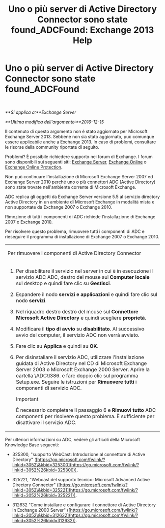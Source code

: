 ﻿---
title: 'Uno o più server di Active Directory Connector sono state found_ADCFound: Exchange 2013 Help'
TOCTitle: Uno o più server di Active Directory Connector sono state found_ADCFound
ms:assetid: a874f51f-09a2-4a76-9695-d61fb1ee6c1c
ms:mtpsurl: https://technet.microsoft.com/it-it/library/ms.exch.setupreadiness.adcfound(v=EXCHG.150)
ms:contentKeyID: 50481390
ms.date: 05/22/2018
mtps_version: v=EXCHG.150
ms.translationtype: MT
---

# Uno o più server di Active Directory Connector sono state found\_ADCFound

 

_**Si applica a:**Exchange Server_

_**Ultima modifica dell'argomento:**2016-12-15_

Il contenuto di questo argomento non è stato aggiornato per Microsoft Exchange Server 2013. Sebbene non sia stato aggiornato, può comunque essere applicabile anche a Exchange 2013. In caso di problemi, consultare le risorse della community riportate di seguito.

Problemi? È possibile richiedere supporto nei forum di Exchange. I forum sono disponibili sui seguenti siti: [Exchange Server](https://go.microsoft.com/fwlink/p/?linkid=60612), [Exchange Online](https://go.microsoft.com/fwlink/p/?linkid=267542) o [Exchange Online Protection](https://go.microsoft.com/fwlink/p/?linkid=285351).

Non può continuare l'installazione di Microsoft Exchange Server 2007 ed Exchange Server 2010 perché uno o più connettori ADC (Active Directory) sono state trovate nell'ambiente corrente di Microsoft Exchange.

ADC replica gli oggetti da Exchange Server versione 5.5 al servizio directory Active Directory in un ambiente di Microsoft Exchange in modalità mista e non supportate da Exchange 2007 o Exchange 2010.

Rimozione di tutti i componenti di ADC richiede l'installazione di Exchange 2007 o Exchange 2010.

Per risolvere questo problema, rimuovere tutti i componenti di ADC e rieseguire il programma di installazione di Exchange 2007 o Exchange 2010.


<table>
<colgroup>
<col style="width: 100%" />
</colgroup>
<tbody>
<tr class="odd">
<td><p>Per rimuovere i componenti di Active Directory Connector</p></td>
</tr>
<tr class="even">
<td><ol>
<li><p>Per disabilitare il servizio nel server in cui è in esecuzione il servizio ADC ADC, destro del mouse sul <strong>Computer locale</strong> sul desktop e quindi fare clic su <strong>Gestisci</strong>.</p></li>
<li><p>Espandere il nodo <strong>servizi e applicazioni</strong> e quindi fare clic sul nodo <strong>servizi</strong>.</p></li>
<li><p>Nel riquadro destro destro del mouse sul <strong>Connettore Microsoft Active Directory</strong> e quindi scegliere <strong>proprietà</strong>.</p></li>
<li><p>Modificare il <strong>tipo di avvio</strong> su <strong>disabilitato</strong>. Al successivo avvio del computer, il servizio ADC non verrà avviato.</p></li>
<li><p>Fare clic su <strong>Applica</strong> e quindi su <strong>OK</strong>.</p></li>
<li><p>Per disinstallare il servizio ADC, utilizzare l'installazione guidata di Active Directory nel CD di Microsoft Exchange Server 2003 o Microsoft Exchange 2000 Server. Aprire la cartella \ADC\I386. e fare doppio clic sul programma Setup.exe. Seguire le istruzioni per <strong>Rimuovere tutti</strong> i componenti di servizio ADC.</p>

> [!IMPORTANT]
> È necessario completare il passaggio 6 e <STRONG>Rimuovi tutto</STRONG> ADC componenti per risolvere questo problema. È sufficiente per disattivare il servizio ADC.


</li>
</ol></td>
</tr>
</tbody>
</table>


Per ulteriori informazioni su ADC, vedere gli articoli della Microsoft Knowledge Base seguenti:

  - 325300, "supporto WebCast: Introduzione al connettore di Active Directory" ([https://go.microsoft.com/fwlink/?linkid=3052\&kbid=325300](https://go.microsoft.com/fwlink/?linkid=3052%26kbid=325300)).

  - 325221, "Webcast del supporto tecnico: Microsoft Advanced Active Directory Connector" ([https://go.microsoft.com/fwlink/?linkid=3052\&kbid=325221](https://go.microsoft.com/fwlink/?linkid=3052%26kbid=325221)).

  - 312632 "Come installare e configurare il connettore di Active Directory in Exchange 2000 Server" ([https://go.microsoft.com/fwlink/?linkid=3052\&kbid=312632](https://go.microsoft.com/fwlink/?linkid=3052%26kbid=312632)).


